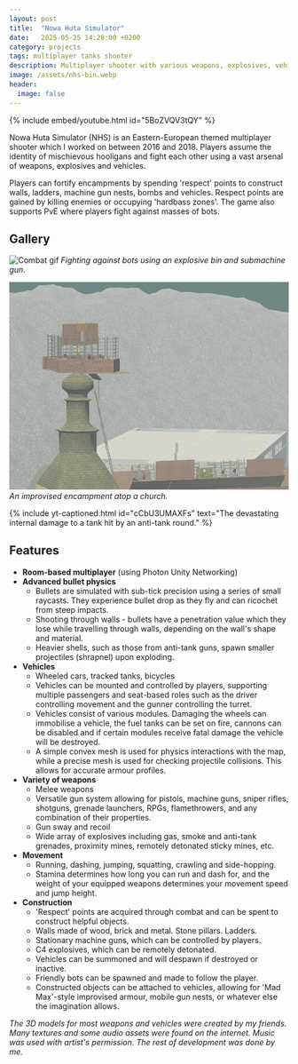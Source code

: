 ```yaml
---
layout: post
title:  "Nowa Huta Simulator"
date:   2025-05-25 14:28:00 +0200
category: projects
tags: multiplayer tanks shooter
description: Multiplayer shooter with various weapons, explosives, vehicles, construction system and advanced bullet physics.
image: /assets/nhs-bin.webp
header:
  image: false
---
```

{% include embed/youtube.html id="5BoZVQV3tQY" %}

Nowa Huta Simulator (NHS) is an Eastern-European themed multiplayer shooter which I worked on between 2016 and 2018.
Players assume the identity of mischievous hooligans and fight each other using a vast arsenal of weapons, explosives and vehicles.

Players can fortify encampments by spending 'respect' points to construct walls, ladders, machine gun nests, bombs and vehicles.
Respect points are gained by killing enemies or occupying 'hardbass zones'. The game also supports PvE where players fight against masses of bots.

## Gallery
![Combat gif](/assets/nhs-bin.webp)
_Fighting against bots using an explosive bin and submachine gun._

![Church encampment](/assets/nhs-church.png)
_An improvised encampment atop a church._

{% include yt-captioned.html id="cCbU3UMAXFs" text="The devastating internal damage to a tank hit by an anti-tank round." %}

## Features
- **Room-based multiplayer** (using Photon Unity Networking)
- **Advanced bullet physics**
  - Bullets are simulated with sub-tick precision using a series of small raycasts. They experience bullet drop as they fly and can ricochet from steep impacts.
  - Shooting through walls - bullets have a penetration value which they lose while travelling through walls, depending on the wall's shape and material.
  - Heavier shells, such as those from anti-tank guns, spawn smaller projectiles (shrapnel) upon exploding.
- **Vehicles**
  - Wheeled cars, tracked tanks, bicycles
  - Vehicles can be mounted and controlled by players, supporting multiple passengers and seat-based roles such as the driver controlling movement and the gunner controlling the turret.
  - Vehicles consist of various modules. Damaging the wheels can immobilise a vehicle, the fuel tanks can be set on fire, cannons can be disabled and if certain modules receive fatal damage the vehicle will be destroyed.
  - A simple convex mesh is used for physics interactions with the map, while a precise mesh is used for checking projectile collisions. This allows for accurate armour profiles.
- **Variety of weapons**
  - Melee weapons
  - Versatile gun system allowing for pistols, machine guns, sniper rifles, shotguns, grenade launchers, RPGs, flamethrowers, and any combination of their properties.
  - Gun sway and recoil
  - Wide array of explosives including gas, smoke and anti-tank grenades, proximity mines, remotely detonated sticky mines, etc.
- **Movement**
  - Running, dashing, jumping, squatting, crawling and side-hopping.
  - Stamina determines how long you can run and dash for, and the weight of your equipped weapons determines your movement speed and jump height.
- **Construction**
  - 'Respect' points are acquired through combat and can be spent to construct helpful objects.
  - Walls made of wood, brick and metal. Stone pillars. Ladders.
  - Stationary machine guns, which can be controlled by players.
  - C4 explosives, which can be remotely detonated.
  - Vehicles can be summoned and will despawn if destroyed or inactive.
  - Friendly bots can be spawned and made to follow the player.
  - Constructed objects can be attached to vehicles, allowing for 'Mad Max'-style improvised armour, mobile gun nests, or whatever else the imagination allows.

*The 3D models for most weapons and vehicles were created by my friends. Many textures and some audio assets were found on the internet. Music was used with artist's permission. The rest of development was done by me.*